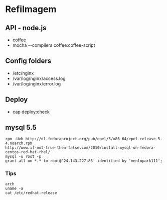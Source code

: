# Refilmagem


## API - node.js
* coffee <file>
* mocha --compilers coffee:coffee-script

## Config folders
* /etc/nginx
* /var/log/nginx/access.log
* /var/log/nginx/error.log

## Deploy
* cap deploy:check

## mysql 5.5
	rpm -Uvh http://dl.fedoraproject.org/pub/epel/5/x86_64/epel-release-5-4.noarch.rpm
	http://www.if-not-true-then-false.com/2010/install-mysql-on-fedora-centos-red-hat-rhel/
	mysql -u root -p
	grant all on *.* to root@'24.143.227.86' identified by 'menlopark111';


### Tips
	arch
	uname -a
	cat /etc/redhat-release